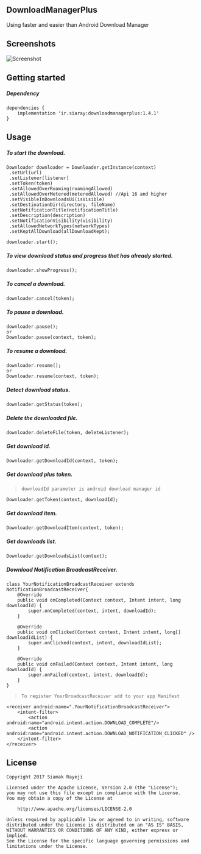 ## DownloadManagerPlus

Using faster and easier than Android Download Manager

## Screenshots

![Screenshot](https://raw.githubusercontent.com/SIARAY/DownloadManagerPlus/master/art/downloadmanagerplus-v1.1.1.gif)

## Getting started

##### Dependency

    dependencies {
        implementation 'ir.siaray:downloadmanagerplus:1.4.1'
    }

## Usage

##### To start the download.

    Downloader downloader = Downloader.getInstance(context)
     .setUrl(url)
     .setListener(listener)
     .setToken(token)
     .setAllowedOverRoaming(roamingAllowed)
     .setAllowedOverMetered(meteredAllowed) //Api 16 and higher
     .setVisibleInDownloadsUi(isVisible)
     .setDestinationDir(directory, fileName)
     .setNotificationTitle(notificationTitle)
     .setDescription(description)
     .setNotificationVisibility(visibility)
     .setAllowedNetworkTypes(networkTypes)
     .setKeptAllDownload(allDownloadKept); 
     
    downloader.start();

##### To view download status and progress that has already started.

    downloader.showProgress();

##### To cancel a download.

    downloader.cancel(token);
    
##### To pause a download.

    downloader.pause();
    or
    Downloader.pause(context, token);
    
##### To resume a download.

    downloader.resume();
    or
    Downloader.resume(context, token);

##### Detect download status.

    downloader.getStatus(token);

##### Delete the downloaded file.

    downloader.deleteFile(token, deleteListener);

##### Get download id.

    Downloader.getDownloadId(context, token);

##### Get download plus token.
> `downloadId parameter is android download manager id`

    Downloader.getToken(context, downloadId);

##### Get download item.

    Downloader.getDownloadItem(context, token);

##### Get downloads list.

    Downloader.getDownloadsList(context);

##### Download Notification BroadcastReceiver.
    class YourNotificationBroadcastReceiver extends NotificationBroadcastReceiver{
        @Override
        public void onCompleted(Context context, Intent intent, long downloadId) {
            super.onCompleted(context, intent, downloadId);
        }

        @Override
        public void onClicked(Context context, Intent intent, long[] downloadIdList) {
            super.onClicked(context, intent, downloadIdList);
        }

        @Override
        public void onFailed(Context context, Intent intent, long downloadId) {
            super.onFailed(context, intent, downloadId);
        }
    }    
    
> `To register YourBroadcastReceiver add to your app Manifest`

    <receiver android:name=".YourNotificationBroadcastReceiver">
        <intent-filter>
            <action android:name="android.intent.action.DOWNLOAD_COMPLETE"/>
            <action android:name="android.intent.action.DOWNLOAD_NOTIFICATION_CLICKED" />
        </intent-filter>
    </receiver>

## License

    Copyright 2017 Siamak Rayeji

    Licensed under the Apache License, Version 2.0 (the "License");
    you may not use this file except in compliance with the License.
    You may obtain a copy of the License at

        http://www.apache.org/licenses/LICENSE-2.0

    Unless required by applicable law or agreed to in writing, software
    distributed under the License is distributed on an "AS IS" BASIS,
    WITHOUT WARRANTIES OR CONDITIONS OF ANY KIND, either express or implied.
    See the License for the specific language governing permissions and
    limitations under the License.